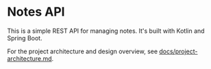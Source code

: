 # Notes API

This is a simple REST API for managing notes. It's built with Kotlin and Spring Boot.

For the project architecture and design overview,
see [docs/project-architecture.md](docs/project-architecture.md).
